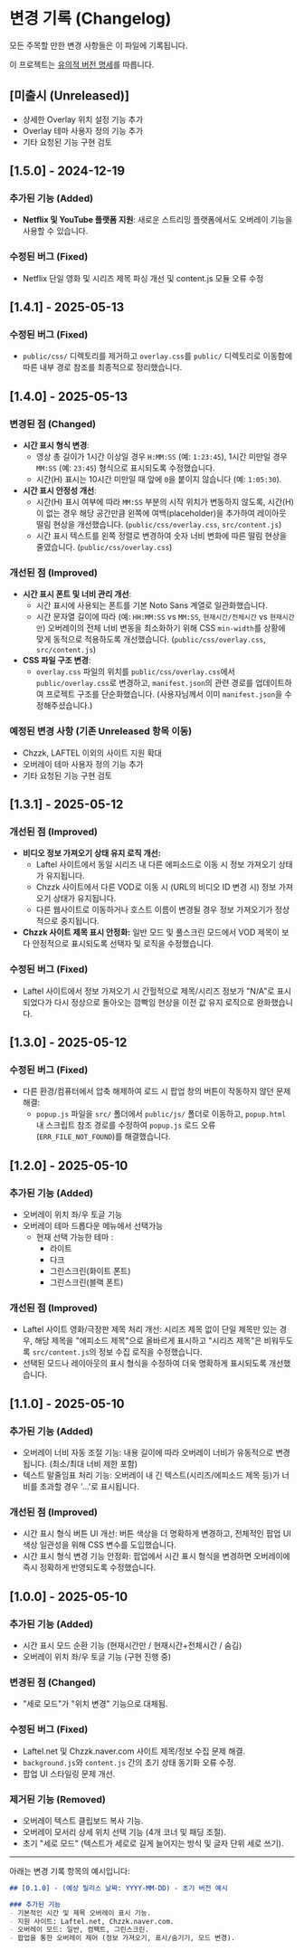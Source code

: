 # 변경 기록 (Changelog)

모든 주목할 만한 변경 사항들은 이 파일에 기록됩니다.

이 프로젝트는 [유의적 버전 명세](https://semver.org/lang/ko/)를 따릅니다.

## [미출시 (Unreleased)]
<!-- 다음 릴리스를 위한 변경 사항은 여기에 기록합니다. -->
- 상세한 Overlay 위치 설정 기능 추가
- Overlay 테마 사용자 정의 기능 추가
- 기타 요청된 기능 구현 검토

## [1.5.0] - 2024-12-19

### 추가된 기능 (Added)
- **Netflix 및 YouTube 플랫폼 지원**: 새로운 스트리밍 플랫폼에서도 오버레이 기능을 사용할 수 있습니다.

### 수정된 버그 (Fixed)
- Netflix 단일 영화 및 시리즈 제목 파싱 개선 및 content.js 모듈 오류 수정

## [1.4.1] - 2025-05-13

### 수정된 버그 (Fixed)
- `public/css/` 디렉토리를 제거하고 `overlay.css`를 `public/` 디렉토리로 이동함에 따른 내부 경로 참조를 최종적으로 정리했습니다.

## [1.4.0] - 2025-05-13

### 변경된 점 (Changed)
- **시간 표시 형식 변경**:
    - 영상 총 길이가 1시간 이상일 경우 `H:MM:SS` (예: `1:23:45`), 1시간 미만일 경우 `MM:SS` (예: `23:45`) 형식으로 표시되도록 수정했습니다.
    - 시간(H) 표시는 10시간 미만일 때 앞에 `0`을 붙이지 않습니다 (예: `1:05:30`).
- **시간 표시 안정성 개선**:
    - 시간(H) 표시 여부에 따라 `MM:SS` 부분의 시작 위치가 변동하지 않도록, 시간(H)이 없는 경우 해당 공간만큼 왼쪽에 여백(placeholder)을 추가하여 레이아웃 떨림 현상을 개선했습니다. (`public/css/overlay.css`, `src/content.js`)
    - 시간 표시 텍스트를 왼쪽 정렬로 변경하여 숫자 너비 변화에 따른 떨림 현상을 줄였습니다. (`public/css/overlay.css`)

### 개선된 점 (Improved)
- **시간 표시 폰트 및 너비 관리 개선**:
    - 시간 표시에 사용되는 폰트를 기본 Noto Sans 계열로 일관화했습니다.
    - 시간 문자열 길이에 따라 (예: `HH:MM:SS` vs `MM:SS`, `현재시간/전체시간` vs `현재시간만`) 오버레이의 전체 너비 변동을 최소화하기 위해 CSS `min-width`를 상황에 맞게 동적으로 적용하도록 개선했습니다. (`public/css/overlay.css`, `src/content.js`)
- **CSS 파일 구조 변경**:
    - `overlay.css` 파일의 위치를 `public/css/overlay.css`에서 `public/overlay.css`로 변경하고, `manifest.json`의 관련 경로를 업데이트하여 프로젝트 구조를 단순화했습니다. (사용자님께서 이미 `manifest.json`을 수정해주셨습니다.)

### 예정된 변경 사항 (기존 Unreleased 항목 이동)
- Chzzk, LAFTEL 이외의 사이트 지원 확대
- 오버레이 테마 사용자 정의 기능 추가
- 기타 요청된 기능 구현 검토

## [1.3.1] - 2025-05-12

### 개선된 점 (Improved)
- **비디오 정보 가져오기 상태 유지 로직 개선:**
  - Laftel 사이트에서 동일 시리즈 내 다른 에피소드로 이동 시 정보 가져오기 상태가 유지됩니다.
  - Chzzk 사이트에서 다른 VOD로 이동 시 (URL의 비디오 ID 변경 시) 정보 가져오기 상태가 유지됩니다.
  - 다른 웹사이트로 이동하거나 호스트 이름이 변경될 경우 정보 가져오기가 정상적으로 중지됩니다.
- **Chzzk 사이트 제목 표시 안정화:** 일반 모드 및 풀스크린 모드에서 VOD 제목이 보다 안정적으로 표시되도록 선택자 및 로직을 수정했습니다.

### 수정된 버그 (Fixed)
- Laftel 사이트에서 정보 가져오기 시 간헐적으로 제목/시리즈 정보가 "N/A"로 표시되었다가 다시 정상으로 돌아오는 깜빡임 현상을 이전 값 유지 로직으로 완화했습니다.

## [1.3.0] - 2025-05-12

### 수정된 버그 (Fixed)
- 다른 환경/컴퓨터에서 압축 해제하여 로드 시 팝업 창의 버튼이 작동하지 않던 문제 해결:
  - `popup.js` 파일을 `src/` 폴더에서 `public/js/` 폴더로 이동하고, `popup.html` 내 스크립트 참조 경로를 수정하여 `popup.js` 로드 오류 (`ERR_FILE_NOT_FOUND`)를 해결했습니다.

## [1.2.0] - 2025-05-10

### 추가된 기능 (Added)
- 오버레이 위치 좌/우 토글 기능
- 오버레이 테마 드롭다운 메뉴에서 선택가능
  - 현재 선택 가능한 테마 :
    - 라이트
    - 다크
    - 그린스크린(화이트 폰트)
    - 그린스크린(블랙 폰트)

### 개선된 점 (Improved)
- Laftel 사이트 영화/극장판 제목 처리 개선: 시리즈 제목 없이 단일 제목만 있는 경우, 해당 제목을 "에피소드 제목"으로 올바르게 표시하고 "시리즈 제목"은 비워두도록 `src/content.js`의 정보 수집 로직을 수정했습니다.
- 선택된 모드나 레이아웃의 표시 형식을 수정하여 더욱 명확하게 표시되도록 개선했습니다.

## [1.1.0] - 2025-05-10

### 추가된 기능 (Added)
- 오버레이 너비 자동 조절 기능: 내용 길이에 따라 오버레이 너비가 유동적으로 변경됩니다. (최소/최대 너비 제한 포함)
- 텍스트 말줄임표 처리 기능: 오버레이 내 긴 텍스트(시리즈/에피소드 제목 등)가 너비를 초과할 경우 '...'로 표시됩니다.

### 개선된 점 (Improved)
- 시간 표시 형식 버튼 UI 개선: 버튼 색상을 더 명확하게 변경하고, 전체적인 팝업 UI 색상 일관성을 위해 CSS 변수를 도입했습니다.
- 시간 표시 형식 변경 기능 안정화: 팝업에서 시간 표시 형식을 변경하면 오버레이에 즉시 정확하게 반영되도록 수정했습니다.

## [1.0.0] - 2025-05-10

### 추가된 기능 (Added)
- 시간 표시 모드 순환 기능 (현재시간만 / 현재시간+전체시간 / 숨김)
- 오버레이 위치 좌/우 토글 기능 (구현 진행 중)

### 변경된 점 (Changed)
- "세로 모드"가 "위치 변경" 기능으로 대체됨.

### 수정된 버그 (Fixed)
- Laftel.net 및 Chzzk.naver.com 사이트 제목/정보 수집 문제 해결.
- `background.js`와 `content.js` 간의 초기 상태 동기화 오류 수정.
- 팝업 UI 스타일링 문제 개선.

### 제거된 기능 (Removed)
- 오버레이 텍스트 클립보드 복사 기능.
- 오버레이 모서리 상세 위치 선택 기능 (4개 코너 및 패딩 조절).
- 초기 "세로 모드" (텍스트가 세로로 길게 늘어지는 방식 및 글자 단위 세로 쓰기).

---

아래는 변경 기록 항목의 예시입니다:

```markdown
## [0.1.0] - (예상 릴리스 날짜: YYYY-MM-DD) - 초기 버전 예시

### 추가된 기능
- 기본적인 시간 및 제목 오버레이 표시 기능.
- 지원 사이트: Laftel.net, Chzzk.naver.com.
- 오버레이 모드: 일반, 컴팩트, 그린스크린.
- 팝업을 통한 오버레이 제어 (정보 가져오기, 표시/숨기기, 모드 변경).
``` 